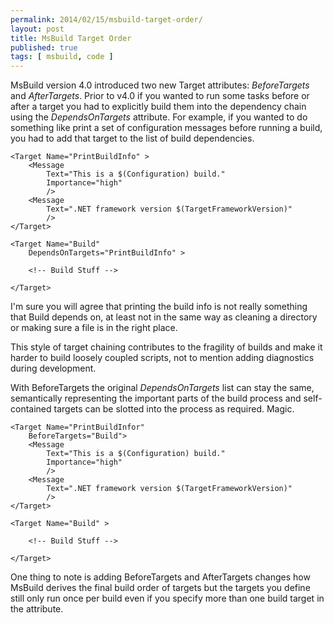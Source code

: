 ```yaml
---
permalink: 2014/02/15/msbuild-target-order/
layout: post
title: MsBuild Target Order
published: true
tags: [ msbuild, code ]
---
```


MsBuild version 4.0 introduced two new Target attributes: *BeforeTargets* 
and *AfterTargets*. Prior to v4.0 if you wanted to run some tasks before or 
after a target you had to explicitly build them into the dependency chain 
using the *DependsOnTargets* attribute. For example, if you wanted to do 
something like print a set of configuration messages before running a build, 
you had to add that target to the list of build dependencies. 

	<Target Name="PrintBuildInfo" >
		<Message 
			Text="This is a $(Configuration) build." 
			Importance="high" 
			/>
		<Message 
			Text=".NET framework version $(TargetFrameworkVersion)" 
			/>
	</Target>
	
	<Target Name="Build"
		DependsOnTargets="PrintBuildInfo" >
		
		<!-- Build Stuff -->
		
	</Target>
		
I'm sure you will agree that printing the build info is not really something
that Build depends on, at least not in the same way as cleaning a directory or
making sure a file is in the right place.

This style of target chaining contributes to the fragility of builds and 
make it harder to build loosely coupled scripts, not to mention adding diagnostics 
during development.

With BeforeTargets the original *DependsOnTargets* list can stay the same, 
semantically representing the important parts of the build process and self-contained 
targets can be slotted into the process as required. Magic.

	<Target Name="PrintBuildInfor"
		BeforeTargets="Build">
		<Message 
			Text="This is a $(Configuration) build." 
			Importance="high" 
			/>
		<Message 
			Text=".NET framework version $(TargetFrameworkVersion)" 
			/>
	</Target>
	
	<Target Name="Build" >
		
		<!-- Build Stuff -->
		
	</Target>
	
One thing to note is adding BeforeTargets and AfterTargets changes how MsBuild 
derives the final build order of targets but the targets you define still 
only run once per build even if you specify more than one build target in 
the attribute. 

